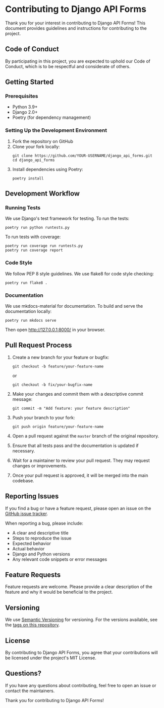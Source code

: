 # Contributing to Django API Forms

Thank you for your interest in contributing to Django API Forms! This document provides guidelines and instructions for contributing to the project.

## Code of Conduct

By participating in this project, you are expected to uphold our Code of Conduct, which is to be respectful and considerate of others.

## Getting Started

### Prerequisites

- Python 3.9+
- Django 2.0+
- Poetry (for dependency management)

### Setting Up the Development Environment

1. Fork the repository on GitHub
2. Clone your fork locally:
   ```shell
   git clone https://github.com/YOUR-USERNAME/django_api_forms.git
   cd django_api_forms
   ```
3. Install dependencies using Poetry:
   ```shell
   poetry install
   ```

## Development Workflow

### Running Tests

We use Django's test framework for testing. To run the tests:

```shell
poetry run python runtests.py
```

To run tests with coverage:

```shell
poetry run coverage run runtests.py
poetry run coverage report
```

### Code Style

We follow PEP 8 style guidelines. We use flake8 for code style checking:

```shell
poetry run flake8 .
```

### Documentation

We use mkdocs-material for documentation. To build and serve the documentation locally:

```shell
poetry run mkdocs serve
```

Then open http://127.0.0.1:8000/ in your browser.

## Pull Request Process

1. Create a new branch for your feature or bugfix:
   ```shell
   git checkout -b feature/your-feature-name
   ```
   or
   ```shell
   git checkout -b fix/your-bugfix-name
   ```

2. Make your changes and commit them with a descriptive commit message:
   ```shell
   git commit -m "Add feature: your feature description"
   ```

3. Push your branch to your fork:
   ```shell
   git push origin feature/your-feature-name
   ```

4. Open a pull request against the `master` branch of the original repository.

5. Ensure that all tests pass and the documentation is updated if necessary.

6. Wait for a maintainer to review your pull request. They may request changes or improvements.

7. Once your pull request is approved, it will be merged into the main codebase.

## Reporting Issues

If you find a bug or have a feature request, please open an issue on the [GitHub issue tracker](https://github.com/Sibyx/django_api_forms/issues).

When reporting a bug, please include:

- A clear and descriptive title
- Steps to reproduce the issue
- Expected behavior
- Actual behavior
- Django and Python versions
- Any relevant code snippets or error messages

## Feature Requests

Feature requests are welcome. Please provide a clear description of the feature and why it would be beneficial to the project.

## Versioning

We use [Semantic Versioning](https://semver.org/) for versioning. For the versions available, see the [tags on this repository](https://github.com/Sibyx/django_api_forms/tags).

## License

By contributing to Django API Forms, you agree that your contributions will be licensed under the project's MIT License.

## Questions?

If you have any questions about contributing, feel free to open an issue or contact the maintainers.

Thank you for contributing to Django API Forms!
